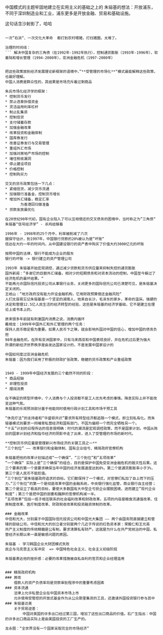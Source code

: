 中国模式的主题牢固地建立在实用主义的基础之上的
朱镕基的想法：开放浦东，不同于深圳制造业和工业，浦东更多是开放金融、贸易和基础设施。

这句话含沙射影了，哈哈
``` 朱镕基在美国举行的新闻发布会上说：“刚才在克林顿总统办公室看到了林肯总统的肖像。我想当年林肯总统为了保持美国的完整，反对独立和分离，不惜使用武力，我们应该向林肯总统学习。”

一次”右派“、一次文化大革命  都打到农村喂猪，打扫猪圈。太难了。

治理的时间线：
``` 解决中国复杂的三角债（在1992年-1992年执行），控制通货膨胀（1993年-1996年），软着陆和增长管理（1994-2000年），亚洲金融危机（1997-2000年）


把这些政策放到经济发展理论新框架的语境中，”**受管理的市场化**“模式最能解释这些政策，也最好理解。
中国人消费是群众性的，其结果是市场充斥着过剩商品

朱氏市场化经济学的框架：
* 控制货币发行
* 禁止违章拆借资金
* 灵活运用利率杠杆
* 制止乱集资
* 控制信贷
* 支付储蓄存款
* 加强金融改革
* 改革投资和金融体制
* 国库券发行
* 改善证券发行与交易管理
* 重组外汇市场
* 加强对房地产市场的控制
* 堵住税收漏洞
* 停止建设项目
* 价格控制
* 控制购买力

交叉的货币政策包括一下几点：
* 紧缩信贷，减少货币流通
* 加强银行准备金，控制货币增长
* 增加外汇储备，稳定汇率
​		为香港回归做准备
* 贷款发放最优化

在20世纪90年代初，国有企业陷入了可以互相偿还的交叉债务的困境中，当时称之为”三角债“
朱镕基“信号经济学” - 杀鸡给猴看

1996年 - 1998年的25个月中，利率被削减了六次
据保守估计，到1997年，中国银行贷款的20%被认为是”坏账“
信达在大约一年的时间内，从中国建设银行的资产表中购买了价值大约3000亿元的坏账

按照中国的法律，银行不能成为企业的股东
银行的坏账 -> 银行建立的资产管理公司

1993年 朱镕基开始宏观调控，通过减少贷款和货币供应量来抑制失控的通货膨胀
国外新闻：”多谢它的巨额外汇储备，相对少的短期债务和对资本流动的控制，中国至今躲过了经济危机的最坏结果。“
不能再允许国际信托投资公司从事银行业务，关闭更多的国际信托公司已清楚可见，是朱镕基决定关闭的。
王岐山：”地方政府没有能力开设金融机构，它用财政预算偿还金融风险“
人们太容易忘记朱镕基是一个坚定的湖南人，他来自长沙，毛泽东的家乡，革命的温床。强硬的决定和管理12.5亿人民生活的经济转型的经验，这些是朱镕基的经济学基础，它不是建立在理论上或书本上的。

原来很多年前就有刺激国内消费之说，消费内循环
戴相龙：1999年中国外汇和外汇管理的两个任务：
保持人民币稳定极为重要。如果人民币卞之琳，就会影响外国对中国的信心，增加中国的债务负担
98年金融危机，在所有亚洲国家中，只有马来西亚和中国表现良好，并在危机过后更为强大
所谓的新经济世界秩序是由发达国家设计的，不是发展中国家设计的

中国如何度过亚洲金融危机
朱镕基：因为我们采用了积极的财政扩张政策，稳健的货币政策和产业重组政策


1949 - 1999年中国经济发展的三个截然不同的阶段：
* 商品短缺
* 非理性投资
* 摆阔消费

在不确定的转型环境中，个人消费与个人投资都不是工人优先考虑的事情。降息实际上并不能改变这种气氛。
朱镕基的乐观预测部分基于他能同时使用行政计划工具和市场干预工具

“休克疗法”的支持者和“华盛顿共识”要求所有转型经济都追随一个模式，即立刻私有化。而朱镕基模式则要求一同哺育私营经济和国有部门，不因为偏袒一个而完全牺牲另一个。
“十五”计划的日程传达的信息很明确：时代的潮流是宏观调控政策，而不是国家计划。中国从陈旧的国家计划经济和指令经济的阴影中走了出来，进入了受管理的市场的新时代。

**控制货币供应量是管理新兴市场经济的关键工具之一**
“三个到位” —— 改革银行和金融体制、国有企业扭亏、精简政府官僚机构

朱镕基把他的改革计划描述成“一个确保”、“三个到位”和”五项改革“
”一个确保“ 实际上是”三个确保“的组合，目的是保护中国免受亚洲金融危机的毁灭性后果。这三个要素的第一个是要求确保当年中国的经济发展速度达到8%，第二个是通货膨胀率小于3%，第三个是人民币不能贬值。
”三个到位“是朱镕基政府追求的目标。它们都保持了一个模式，对官僚们私加了自上而下的压力，”三个到位“的第一个是彻底改革中国的金融系统，中央银行强化监管，商业银行自主经营；第二个是设立了极高的目标，要使大多数国有大中型企亏损企业摆脱困境，进而建立”现代企业制度“；第三个是把中国的部委和臃肿的官僚机构减一半。
”五项改革“包括一揽子相互联系的社会福利改革和财政改革。五项的内容是粮食流通值改革、住房制度改革、医疗制度改革、财政税收改革和投资融资体制的改革。

### 金融改革
中信和光大，分别属于中国国际信托投资公司和中国光大集团 —— 两个由国务院直接建立和管辖的部级公司，中信和光大的创立者分别是两个几近于传说的红色资本家：荣毅仁和王光英
共产主义制度的传统精髓是公有制，要求清算私有财产。这就是为什么在共产党统治的中国，私营经济长期以来一直是敏感问题的原因。

朱镕基 - 学习韩国企业大财团模式失败
民企与马克思主义有冲突  => 中国特色社会主义、社会主义初级阶段

朱镕基表达他的挫折感：必要的改革措施被自私自利的官员和企业经理滥用


### 精简政府机构
### 房改
    借款人的资产负债率将是贷款审批程序中的重要考虑因素
### 资本流通
    法律上允许私营企业在中国资本市场上市
    允许使用受管控的开放式基金作为从公众那里集资的工具，还邀请外国投资银行参与其中
### 朱镕基访美
    关于贸易逆差：
        中国对美国的许多出口经过第三国，增加了这些出口商品的价值。石广生指出：中国的许多出口商品实际上是由美国投资的工厂生产的。
        
龙永图：“全世界没有一个国家采取完全的市场经济”